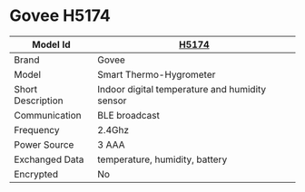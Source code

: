 # Govee H5174

|Model Id|[H5174](https://github.com/theengs/decoder/blob/development/src/devices/H5102_json.h)|
|-|-|
|Brand|Govee|
|Model|Smart Thermo-Hygrometer|
|Short Description|Indoor digital temperature and humidity sensor|
|Communication|BLE broadcast|
|Frequency|2.4Ghz|
|Power Source|3 AAA|
|Exchanged Data|temperature, humidity, battery|
|Encrypted|No|
